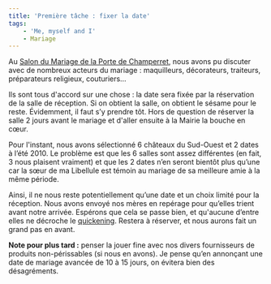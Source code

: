 ```yaml
---
title: 'Première tâche : fixer la date'
tags:
    - 'Me, myself and I'
    - Mariage
---
```


Au
[Salon du Mariage de la Porte de Cham­per­ret](http://www.salonmariagefete.com/),
nous avons pu discuter avec de nombreux acteurs du mariage : maquilleurs,
décorateurs, traiteurs, préparateurs religieux, couturiers…

Ils sont tous d'accord sur une chose : la date sera fixée par la réservation de
la salle de réception. Si on obtient la salle, on obtient le sésame pour le
reste. Évidemment, il faut s’y prendre tôt. Hors de question de réserver la
salle 2 jours avant le mariage et d'aller ensuite à la Mairie la bouche en cœur.

Pour l'instant, nous avons sélectionné 6 châteaux du Sud-Ouest et 2 dates à
l’été 2010&#46; Le problème est que les 6 salles sont assez différentes (en
fait, 3 nous plaisent vraiment) et que les 2 dates n’en seront bientôt plus
qu’une car la sœur de ma Libellule est témoin au mariage de sa meilleure amie à
la même période.

Ainsi, il ne nous reste potentiellement qu’une date et un choix limité pour la
réception. Nous avons envoyé nos mères en repé­rage pour qu’elles trient avant
notre arrivée. Espérons que cela se passe bien, et qu'aucune d’entre elles ne
décroche le [quickening](https://fr.wikipedia.org/wiki/Quickening). Restera à
réserver, et nous aurons fait un grand pas en avant.

**Note pour plus tard :** penser la jouer fine avec nos divers fournisseurs de
produits non-périssables (si nous en avons). Je pense qu’en annonçant une date
de mariage avancée de 10 à 15 jours, on évitera bien des désagréments.
